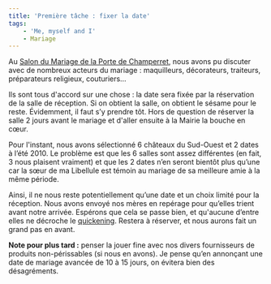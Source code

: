 ```yaml
---
title: 'Première tâche : fixer la date'
tags:
    - 'Me, myself and I'
    - Mariage
---
```


Au
[Salon du Mariage de la Porte de Cham­per­ret](http://www.salonmariagefete.com/),
nous avons pu discuter avec de nombreux acteurs du mariage : maquilleurs,
décorateurs, traiteurs, préparateurs religieux, couturiers…

Ils sont tous d'accord sur une chose : la date sera fixée par la réservation de
la salle de réception. Si on obtient la salle, on obtient le sésame pour le
reste. Évidemment, il faut s’y prendre tôt. Hors de question de réserver la
salle 2 jours avant le mariage et d'aller ensuite à la Mairie la bouche en cœur.

Pour l'instant, nous avons sélectionné 6 châteaux du Sud-Ouest et 2 dates à
l’été 2010&#46; Le problème est que les 6 salles sont assez différentes (en
fait, 3 nous plaisent vraiment) et que les 2 dates n’en seront bientôt plus
qu’une car la sœur de ma Libellule est témoin au mariage de sa meilleure amie à
la même période.

Ainsi, il ne nous reste potentiellement qu’une date et un choix limité pour la
réception. Nous avons envoyé nos mères en repé­rage pour qu’elles trient avant
notre arrivée. Espérons que cela se passe bien, et qu'aucune d’entre elles ne
décroche le [quickening](https://fr.wikipedia.org/wiki/Quickening). Restera à
réserver, et nous aurons fait un grand pas en avant.

**Note pour plus tard :** penser la jouer fine avec nos divers fournisseurs de
produits non-périssables (si nous en avons). Je pense qu’en annonçant une date
de mariage avancée de 10 à 15 jours, on évitera bien des désagréments.
